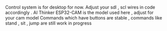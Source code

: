 Control system is for desktop for now.
Adjust your sdl , scl wires in code accordingly .
AI Thinker ESP32-CAM is the model used here , adjust for your cam model
Commands which have buttons are stable , commands like stand , sit , jump are still work in progress 
